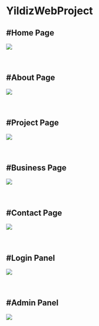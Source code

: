 # YildizWebProject


<h2> #Home Page </h2>

<img src="https://user-images.githubusercontent.com/106705380/201092691-b43d5513-b2b1-485c-b1fd-9b04ece9a775.png">
<br> <br> <br>
<h2> #About Page </h2>
<img src="https://user-images.githubusercontent.com/106705380/201098588-459adda7-64b8-4116-923a-fbfab2a7f9ea.png">
<br> <br> <br>
<h2> #Project Page </h2>
<img src="https://user-images.githubusercontent.com/106705380/201099808-a4b4fddd-bc70-47e2-8060-3e8e63c69fc1.png">
<br> <br> <br>
<h2> #Business Page </h2>
<img src="https://user-images.githubusercontent.com/106705380/201099709-902f25ec-ae19-4f6c-bac7-31ea13c700b3.png">
<br> <br> <br>
<h2> #Contact Page </h2>
<img src="https://user-images.githubusercontent.com/106705380/201099923-f961c99f-0122-4a1a-a189-045fe24c139e.png">
<br> <br> <br>
<h2> #Login Panel </h2>
<img src="https://user-images.githubusercontent.com/106705380/201100631-b990a49f-2536-4be9-97d4-2e299bee1df3.png">
<br> <br> <br>
<h2> #Admin Panel </h2>
<img src="https://user-images.githubusercontent.com/106705380/201100630-23159a3f-55b0-4861-af0a-867fcb15f430.png">
